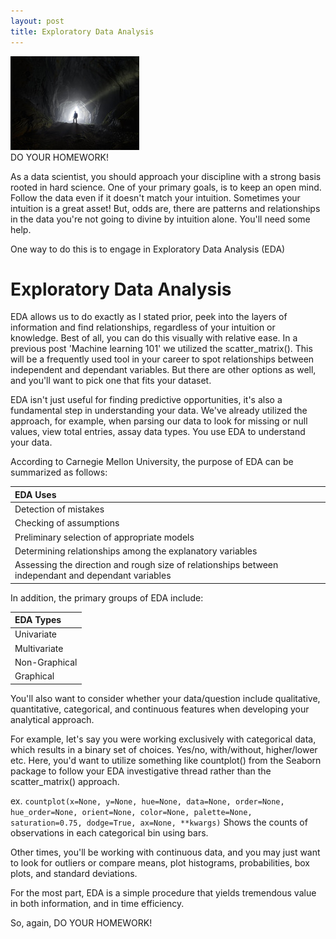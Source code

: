 ```yaml
---
layout: post
title: Exploratory Data Analysis
---
```

<img src="/Images/EDA_Cave.jpg" class="block"/><br>
DO YOUR HOMEWORK!

As a data scientist, you should approach your discipline with a strong basis rooted in hard science. One of 
your primary goals, is to keep an open mind. Follow the data even if it doesn't match your 
intuition. Sometimes your intuition is a great asset! But, odds are, there are patterns and 
relationships in the data you're not going to divine by intuition alone. You'll need some help.

One way to do this is to engage in Exploratory Data Analysis (EDA)


# Exploratory Data Analysis 

EDA allows us to do exactly as I stated prior, peek into the layers of information and find 
relationships, regardless of your intuition or knowledge. Best of all, you can do this 
visually with relative ease. In a previous post 'Machine learning 101' we utilized the 
scatter_matrix(). This will be a frequently used tool in your career to spot relationships 
between independent and dependant variables. But there are other options as well, and 
you'll want to pick one that fits your dataset.

EDA isn't just useful for finding predictive opportunities, it's also a fundamental step in understanding your data.
We've already utilized the approach, for example, when parsing our data to look for missing or null values, 
view total entries, assay data types. You use EDA to understand your data.

According to Carnegie Mellon University, the purpose of EDA can be summarized as follows:

|EDA Uses|
|:--------|
|Detection of mistakes|
|Checking of assumptions|
|Preliminary selection of appropriate models|
|Determining relationships among the explanatory variables|
|Assessing the direction and rough size of relationships between independant and dependant variables|

In addition, the primary groups of EDA include:

|EDA Types|
|:--------|
|Univariate|
|Multivariate|
|Non-Graphical|
|Graphical|

You'll also want to consider whether your data/question include qualitative, 
quantitative, categorical, and continuous features when developing your analytical approach. 

For example, let's say you were working exclusively with categorical data, which 
results in a binary set of choices. Yes/no, with/without, higher/lower etc. Here, you'd 
want to utilize something like countplot() from the Seaborn package to follow your EDA 
investigative thread rather than the scatter_matrix() approach.

ex. `countplot(x=None, y=None, hue=None, data=None, order=None, hue_order=None, orient=None, color=None, palette=None, saturation=0.75, dodge=True, ax=None, **kwargs)`
Shows the counts of observations in each categorical bin using bars. 

Other times, you'll be working with continuous data, and you may just want to look for outliers or compare means, plot histograms, 
probabilities, box plots, and standard deviations.

For the most part, EDA is a simple procedure that yields tremendous value in both information, and in time efficiency.

So, again, DO YOUR HOMEWORK!
